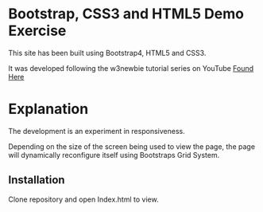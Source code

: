 # Bootstrap, CSS3 and HTML5 Demo Exercise

This site has been built using Bootstrap4, HTML5 and CSS3.

It was developed  following the w3newbie tutorial series on YouTube [Found Here](https://www.youtube.com/watch?v=9cKsq14Kfsw)

# Explanation
The development is an experiment in responsiveness.  

Depending on the size of the screen being used to view the page, the page will dynamically reconfigure itself using Bootstraps Grid System.

## Installation
Clone repository and open Index.html to view.
